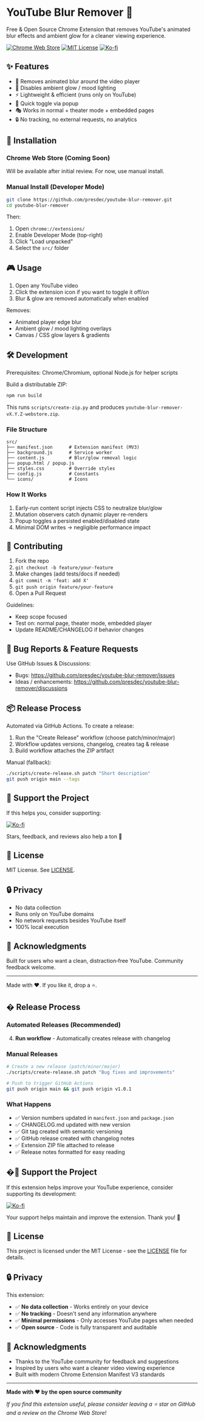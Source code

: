 # YouTube Blur Remover 🚫

Free & Open Source Chrome Extension that removes YouTube's animated blur effects and ambient glow for a cleaner viewing experience.

[![Chrome Web Store](https://img.shields.io/badge/Chrome-Web%20Store-pending-lightgrey?style=flat&logo=google-chrome)](https://chrome.google.com/webstore) 
[![MIT License](https://img.shields.io/badge/License-MIT-blue.svg)](LICENSE)
[![Ko-fi](https://img.shields.io/badge/Support%20on-Ko--fi-red?style=flat&logo=ko-fi)](https://ko-fi.com/presdec)

## ✨ Features

- 🎯 Removes animated blur around the video player
- 🌟 Disables ambient glow / mood lighting
- ⚡ Lightweight & efficient (runs only on YouTube)
- 🔄 Quick toggle via popup
- 🎭 Works in normal + theater mode + embedded pages
- 🔒 No tracking, no external requests, no analytics

## 🚀 Installation

### Chrome Web Store (Coming Soon)
Will be available after initial review. For now, use manual install.

### Manual Install (Developer Mode)
```bash
git clone https://github.com/presdec/youtube-blur-remover.git
cd youtube-blur-remover
```
Then:
1. Open `chrome://extensions/`
2. Enable Developer Mode (top-right)
3. Click "Load unpacked"
4. Select the `src/` folder

## 🎮 Usage
1. Open any YouTube video
2. Click the extension icon if you want to toggle it off/on
3. Blur & glow are removed automatically when enabled

Removes:
- Animated player edge blur
- Ambient glow / mood lighting overlays
- Canvas / CSS glow layers & gradients

## 🛠️ Development
Prerequisites: Chrome/Chromium, optional Node.js for helper scripts

Build a distributable ZIP:
```bash
npm run build
```
This runs `scripts/create-zip.py` and produces `youtube-blur-remover-vX.Y.Z-webstore.zip`.

### File Structure
```
src/
├── manifest.json      # Extension manifest (MV3)
├── background.js      # Service worker
├── content.js         # Blur/glow removal logic
├── popup.html / popup.js
├── styles.css         # Override styles
├── config.js          # Constants
└── icons/             # Icons
```

### How It Works
1. Early-run content script injects CSS to neutralize blur/glow
2. Mutation observers catch dynamic player re-renders
3. Popup toggles a persisted enabled/disabled state
4. Minimal DOM writes → negligible performance impact

## 🤝 Contributing
1. Fork the repo
2. `git checkout -b feature/your-feature`
3. Make changes (add tests/docs if needed)
4. `git commit -m 'feat: add X'`
5. `git push origin feature/your-feature`
6. Open a Pull Request

Guidelines:
- Keep scope focused
- Test on: normal page, theater mode, embedded player
- Update README/CHANGELOG if behavior changes

## 🐛 Bug Reports & Feature Requests
Use GitHub Issues & Discussions:
- Bugs: https://github.com/presdec/youtube-blur-remover/issues
- Ideas / enhancements: https://github.com/presdec/youtube-blur-remover/discussions

## 📦 Release Process
Automated via GitHub Actions. To create a release:
1. Run the "Create Release" workflow (choose patch/minor/major)
2. Workflow updates versions, changelog, creates tag & release
3. Build workflow attaches the ZIP artifact

Manual (fallback):
```bash
./scripts/create-release.sh patch "Short description"
git push origin main --tags
```

## 💖 Support the Project
If this helps you, consider supporting:

[![Ko-fi](https://ko-fi.com/img/githubbutton_sm.svg)](https://ko-fi.com/presdec)

Stars, feedback, and reviews also help a ton 🙏

## 📄 License
MIT License. See [LICENSE](LICENSE).

## 🔒 Privacy
- No data collection
- Runs only on YouTube domains
- No network requests besides YouTube itself
- 100% local execution

## 🌟 Acknowledgments
Built for users who want a clean, distraction‑free YouTube. Community feedback welcome.

---
Made with ❤️. If you like it, drop a ⭐.

## � Release Process

### Automated Releases (Recommended)

4. **Run workflow** - Automatically creates release with changelog

### Manual Releases

```bash
# Create a new release (patch/minor/major)
./scripts/create-release.sh patch "Bug fixes and improvements"

# Push to trigger GitHub Actions
git push origin main && git push origin v1.0.1
```

### What Happens

- ✅ Version numbers updated in `manifest.json` and `package.json`
- ✅ CHANGELOG.md updated with new version
- ✅ Git tag created with semantic versioning
- ✅ GitHub release created with changelog notes
- ✅ Extension ZIP file attached to release
- ✅ Release notes formatted for easy reading

## �💖 Support the Project

If this extension helps improve your YouTube experience, consider supporting its development:

[![Ko-fi](https://ko-fi.com/img/githubbutton_sm.svg)](https://ko-fi.com/presdec)

Your support helps maintain and improve the extension. Thank you! 🙏

## 📄 License

This project is licensed under the MIT License - see the [LICENSE](LICENSE) file for details.

## 🔒 Privacy

This extension:

- ✅ **No data collection** - Works entirely on your device
- ✅ **No tracking** - Doesn't send any information anywhere
- ✅ **Minimal permissions** - Only accesses YouTube pages when needed
- ✅ **Open source** - Code is fully transparent and auditable

## 🌟 Acknowledgments

- Thanks to the YouTube community for feedback and suggestions
- Inspired by users who want a cleaner video viewing experience
- Built with modern Chrome Extension Manifest V3 standards

---

**Made with ❤️ by the open source community**

_If you find this extension useful, please consider leaving a ⭐ star on GitHub and a review on the Chrome Web Store!_
